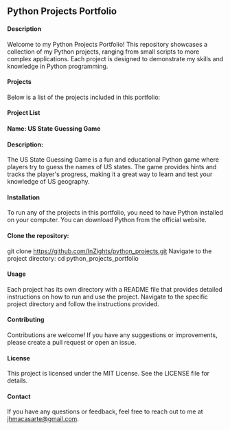 ## Python Projects Portfolio
#### Description
Welcome to my Python Projects Portfolio! This repository showcases a collection of my Python projects, ranging from small scripts to more complex applications. Each project is designed to demonstrate my skills and knowledge in Python programming.

#### Projects
Below is a list of the projects included in this portfolio:

#### Project List
#### Name: US State Guessing Game
#### Description:
The US State Guessing Game is a fun and educational Python game where players try to guess the names of US states. The game provides hints and tracks the player's progress, making it a great way to learn and test your knowledge of US geography.


#### Installation
To run any of the projects in this portfolio, you need to have Python installed on your computer. You can download Python from the official website.

#### Clone the repository:
git clone https://github.com/InZights/python_projects.git
Navigate to the project directory:
cd python_projects_portfolio

#### Usage
Each project has its own directory with a README file that provides detailed instructions on how to run and use the project. Navigate to the specific project directory and follow the instructions provided.

#### Contributing
Contributions are welcome! If you have any suggestions or improvements, please create a pull request or open an issue.

#### License
This project is licensed under the MIT License. See the LICENSE file for details.

#### Contact
If you have any questions or feedback, feel free to reach out to me at jhmacasarte@gmail.com.

